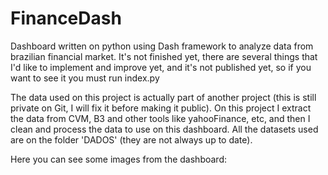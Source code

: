 # FinanceDash

Dashboard written on python using Dash framework to analyze data from brazilian financial market. It's not finished yet, there are several things that 
I'd like to implement and improve yet, and it's not published yet, so if you want to see it you must run index.py

The data used on this project is actually part of another project (this is still private on Git, I will fix it before making it public). On this project 
I extract the data from CVM, B3 and other tools like yahooFinance, etc, and then I clean and process the data to use on this dashboard. All the datasets used are on the folder
'DADOS' (they are not always up to date).

Here you can see some images from the dashboard:

